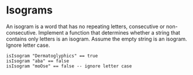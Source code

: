 # Isograms

An isogram is a word that has no repeating letters, consecutive or non-consecutive. Implement a function that determines
whether a string that contains only letters is an isogram. Assume the empty string is an isogram. Ignore letter case.

```
isIsogram "Dermatoglyphics" == true
isIsogram "aba" == false
isIsogram "moOse" == false -- ignore letter case
```
